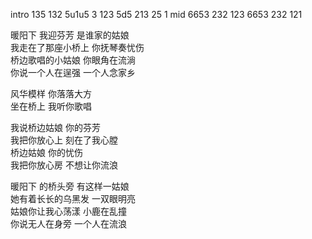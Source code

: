 intro
135 132 5u1u5 3 123 5d5 213 25 1
mid
6653 232 123
6653 232 121

暖阳下 我迎芬芳 是谁家的姑娘  
我走在了那座小桥上 你抚琴奏忧伤  
桥边歌唱的小姑娘 你眼角在流淌  
你说一个人在逞强 一个人念家乡  

风华模样 你落落大方  
坐在桥上 我听你歌唱  

我说桥边姑娘 你的芬芳  
我把你放心上 刻在了我心膛  
桥边姑娘 你的忧伤  
我把你放心房 不想让你流浪  

暖阳下 的桥头旁 有这样一姑娘  
她有着长长的乌黑发 一双眼明亮  
姑娘你让我心荡漾 小鹿在乱撞  
你说无人在身旁 一个人在流浪 
